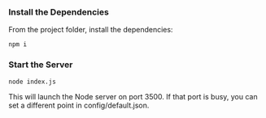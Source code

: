 ### Install the Dependencies

From the project folder, install the dependencies:

    npm i

### Start the Server

    node index.js

This will launch the Node server on port 3500. If that port is busy, you can set a different point in config/default.json.
